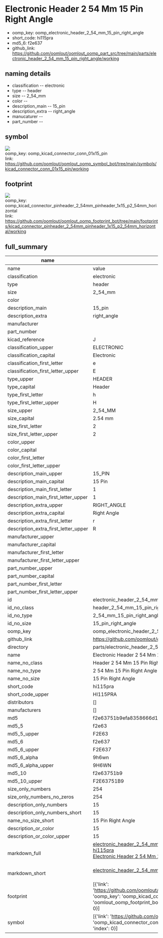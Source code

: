# Electronic Header 2 54 Mm 15 Pin Right Angle

  
* oomp_key: oomp_electronic_header_2_54_mm_15_pin_right_angle 
* short_code: hi115pra
* md5_6: f2e637  
* github_link: https://github.com/oomlout/oomlout_oomp_part_src/tree/main/parts/electronic_header_2_54_mm_15_pin_right_angle/working  
## naming details
* classification -- electronic
* type -- header
* size -- 2_54_mm
* color -- 
* description_main -- 15_pin
* description_extra -- right_angle
* manucaturer -- 
* part_number -- 



## symbol

![](symbol/{index}/working/working_600.png)  
oomp_key: oomp_kicad_connector_conn_01x15_pin  
link: https://github.com/oomlout/oomlout_oomp_symbol_bot/tree/main/symbols/kicad_connector_conn_01x15_pin/working  

## footprint

![](footprint/{index}/working/working_600.png)  
oomp_key: oomp_kicad_connector_pinheader_2_54mm_pinheader_1x15_p2_54mm_horizontal  
link: https://github.com/oomlout/oomlout_oomp_footprint_bot/tree/main/footprints/kicad_connector_pinheader_2_54mm_pinheader_1x15_p2_54mm_horizontal/working  

## full_summary
| name | value | 
| --- | --- | 
| name | value | 
| classification | electronic | 
| type | header | 
| size | 2_54_mm | 
| color |  | 
| description_main | 15_pin | 
| description_extra | right_angle | 
| manufacturer |  | 
| part_number |  | 
| kicad_reference | J | 
| classification_upper | ELECTRONIC | 
| classification_capital | Electronic | 
| classification_first_letter | e | 
| classification_first_letter_upper | E | 
| type_upper | HEADER | 
| type_capital | Header | 
| type_first_letter | h | 
| type_first_letter_upper | H | 
| size_upper | 2_54_MM | 
| size_capital | 2.54 mm | 
| size_first_letter | 2 | 
| size_first_letter_upper | 2 | 
| color_upper |  | 
| color_capital |  | 
| color_first_letter |  | 
| color_first_letter_upper |  | 
| description_main_upper | 15_PIN | 
| description_main_capital | 15 Pin | 
| description_main_first_letter | 1 | 
| description_main_first_letter_upper | 1 | 
| description_extra_upper | RIGHT_ANGLE | 
| description_extra_capital | Right Angle | 
| description_extra_first_letter | r | 
| description_extra_first_letter_upper | R | 
| manufacturer_upper |  | 
| manufacturer_capital |  | 
| manufacturer_first_letter |  | 
| manufacturer_first_letter_upper |  | 
| part_number_upper |  | 
| part_number_capital |  | 
| part_number_first_letter |  | 
| part_number_first_letter_upper |  | 
| id | electronic_header_2_54_mm_15_pin_right_angle | 
| id_no_class | header_2_54_mm_15_pin_right_angle | 
| id_no_type | 2_54_mm_15_pin_right_angle | 
| id_no_size | 15_pin_right_angle | 
| oomp_key | oomp_electronic_header_2_54_mm_15_pin_right_angle | 
| github_link | https://github.com/oomlout/oomlout_oomp_part_src/tree/main/parts/electronic_header_2_54_mm_15_pin_right_angle/working | 
| directory | parts/electronic_header_2_54_mm_15_pin_right_angle | 
| name | Electronic Header 2 54 Mm 15 Pin Right Angle | 
| name_no_class | Header 2 54 Mm 15 Pin Right Angle | 
| name_no_type | 2 54 Mm 15 Pin Right Angle | 
| name_no_size | 15 Pin Right Angle | 
| short_code | hi115pra | 
| short_code_upper | HI115PRA | 
| distributors | [] | 
| manufacturers | [] | 
| md5 | f2e63751b9efa8358666d1d88fb5eb46 | 
| md5_5 | f2e63 | 
| md5_5_upper | F2E63 | 
| md5_6 | f2e637 | 
| md5_6_upper | F2E637 | 
| md5_6_alpha | 9h6wn | 
| md5_6_alpha_upper | 9H6WN | 
| md5_10 | f2e63751b9 | 
| md5_10_upper | F2E63751B9 | 
| size_only_numbers | 254 | 
| size_only_numbers_no_zeros | 254 | 
| description_only_numbers | 15 | 
| description_only_numbers_short | 15 | 
| name_no_size_short | 15 Pin Right Angle | 
| description_or_color | 15 | 
| description_or_color_upper | 15 | 
| markdown_full | [electronic_header_2_54_mm_15_pin_right_angle](https://github.com/oomlout/oomlout_oomp_part_src/tree/main/parts/electronic_header_2_54_mm_15_pin_right_angle/working)<br>[hi115pra](https://github.com/oomlout/oomlout_oomp_part_src/tree/main/parts/electronic_header_2_54_mm_15_pin_right_angle/working)<br>[Electronic Header 2 54 Mm 15 Pin Right Angle](https://github.com/oomlout/oomlout_oomp_part_src/tree/main/parts/electronic_header_2_54_mm_15_pin_right_angle/working)<br><br> | 
| markdown_short | [electronic_header_2_54_mm_15_pin_right_angle](https://github.com/oomlout/oomlout_oomp_part_src/tree/main/parts/electronic_header_2_54_mm_15_pin_right_angle/working)<br><br> | 
| footprint | [{'link': 'https://github.com/oomlout/oomlout_oomp_footprint_bot/tree/main/foootprntss/kicad_connector_pinheader_2_54mm_pinheader_1x15_p2_54mm_horizontal', 'oomp_key': 'oomp_kicad_connector_pinheader_2_54mm_pinheader_1x15_p2_54mm_horizontal', 'directory': 'oomlout_oomp_footprint_bot/footprints/kicad_connector_pinheader_2_54mm_pinheader_1x15_p2_54mm_horizontal//working/working.kicad_mod', 'index': 0}] | 
| symbol | [{'link': 'https://github.com/oomlout/oomlout_oomp_symbol_bot/tree/main/symbols/kicad_connector_conn_01x15_pin', 'oomp_key': 'oomp_kicad_connector_conn_01x15_pin', 'directory': 'oomlout_oomp_symbol_bot/symbols/kicad_connector_conn_01x15_pin//working/working.kicad_sym', 'index': 0}] | 
